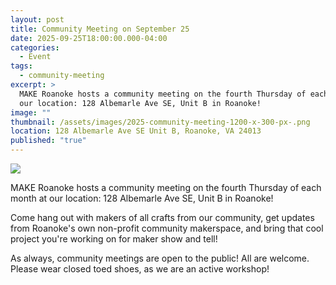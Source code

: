 ```yaml
---
layout: post
title: Community Meeting on September 25
date: 2025-09-25T18:00:00.000-04:00
categories:
  - Event
tags:
  - community-meeting
excerpt: >
  MAKE Roanoke hosts a community meeting on the fourth Thursday of each month at
  our location: 128 Albemarle Ave SE, Unit B in Roanoke!
image: ""
thumbnail: /assets/images/2025-community-meeting-1200-x-300-px-.png
location: 128 Albemarle Ave SE Unit B, Roanoke, VA 24013
published: "true"
---
```

![](/assets/images/2025-community-meeting-1200-x-300-px-.png)

MAKE Roanoke hosts a community meeting on the fourth Thursday of each month at our location: 128 Albemarle Ave SE, Unit B in Roanoke!

Come hang out with makers of all crafts from our community, get updates from Roanoke's own non-profit community makerspace, and bring that cool project you're working on for maker show and tell!

As always, community meetings are open to the public! All are welcome. Please wear closed toed shoes, as we are an active workshop!
